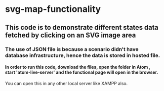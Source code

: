 # svg-map-functionality

## This code is to demonstrate different states data fetched by clicking on an SVG image area

### The use of JSON file is because a scenario didn't have database infrastructure, hence the data is stored in hosted file.

#### In order to run this code, download the files, open the folder in Atom , start 'atom-live-server' and the functional page will open in the browser.
You can open this in any other local server like XAMPP also.
